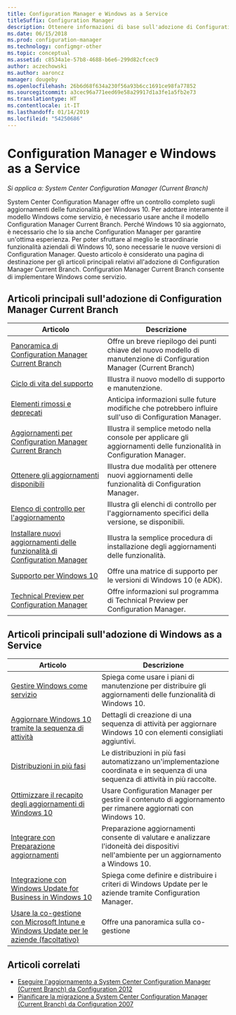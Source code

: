 ```yaml
---
title: Configuration Manager e Windows as a Service
titleSuffix: Configuration Manager
description: Ottenere informazioni di base sull'adozione di Configuration Manager Current Branch per supportare Windows come servizio.
ms.date: 06/15/2018
ms.prod: configuration-manager
ms.technology: configmgr-other
ms.topic: conceptual
ms.assetid: c8534a1e-57b8-4688-b6e6-299d82cfcec9
author: aczechowski
ms.author: aaroncz
manager: dougeby
ms.openlocfilehash: 26b6d68f634a230f56a93b6cc1691ce98fa77852
ms.sourcegitcommit: a3cec96a771eed69e58a29917d1a3fe1a5fb2e73
ms.translationtype: HT
ms.contentlocale: it-IT
ms.lasthandoff: 01/14/2019
ms.locfileid: "54250686"
---
```

# <a name="configuration-manager-and-windows-as-a-service"></a>Configuration Manager e Windows as a Service

*Si applica a: System Center Configuration Manager (Current Branch)*

System Center Configuration Manager offre un controllo completo sugli aggiornamenti delle funzionalità per Windows 10. Per adottare interamente il modello Windows come servizio, è necessario usare anche il modello Configuration Manager Current Branch. Perché Windows 10 sia aggiornato, è necessario che lo sia anche Configuration Manager per garantire un'ottima esperienza. Per poter sfruttare al meglio le straordinarie funzionalità aziendali di Windows 10, sono necessarie le nuove versioni di Configuration Manager. Questo articolo è considerato una pagina di destinazione per gli articoli principali relativi all'adozione di Configuration Manager Current Branch. Configuration Manager Current Branch consente di implementare Windows come servizio.

## <a name="key-articles-about-adopting-configuration-manager-current-branch"></a>Articoli principali sull'adozione di Configuration Manager Current Branch

| Articolo        | Descrizione          | 
| ------------- |-------------|
|[Panoramica di Configuration Manager Current Branch](/sccm/core/plan-design/changes/whats-new-incremental-versions)|Offre un breve riepilogo dei punti chiave del nuovo modello di manutenzione di Configuration Manager (Current Branch)|
|[Ciclo di vita del supporto](/sccm/core/servers/manage/current-branch-versions-supported)|Illustra il nuovo modello di supporto e manutenzione.|
|[Elementi rimossi e deprecati](/sccm//core/plan-design/changes/deprecated/removed-and-deprecated)|Anticipa informazioni sulle future modifiche che potrebbero influire sull'uso di Configuration Manager.|
|[Aggiornamenti per Configuration Manager Current Branch](/sccm/core/servers/manage/updates)|Illustra il semplice metodo nella console per applicare gli aggiornamenti delle funzionalità in Configuration Manager.|
|[Ottenere gli aggiornamenti disponibili](/sccm/core/servers/manage/install-in-console-updates#get-available-updates)|Illustra due modalità per ottenere nuovi aggiornamenti delle funzionalità di Configuration Manager.|
|[Elenco di controllo per l'aggiornamento](/sccm/core/servers/manage/install-in-console-updates#bkmk_beforeinstall)|Illustra gli elenchi di controllo per l'aggiornamento specifici della versione, se disponibili.| 
|[Installare nuovi aggiornamenti delle funzionalità di Configuration Manager](/sccm/core/servers/manage/install-in-console-updates#bkmk_install)|Illustra la semplice procedura di installazione degli aggiornamenti delle funzionalità.|
|[Supporto per Windows 10](/sccm/core/plan-design/configs/support-for-windows-10)|Offre una matrice di supporto per le versioni di Windows 10 (e ADK).|
|[Technical Preview per Configuration Manager](/sccm/core/get-started/technical-preview)|Offre informazioni sul programma di Technical Preview per Configuration Manager.|


## <a name="key-articles-about-adopting-windows-as-a-service"></a>Articoli principali sull'adozione di Windows as a Service

| Articolo        | Descrizione          | 
| ------------- |-------------|
|[Gestire Windows come servizio](/sccm/osd/deploy-use/manage-windows-as-a-service)|Spiega come usare i piani di manutenzione per distribuire gli aggiornamenti delle funzionalità di Windows 10.|
|[Aggiornare Windows 10 tramite la sequenza di attività](/sccm/osd/deploy-use/create-a-task-sequence-to-upgrade-an-operating-system)|Dettagli di creazione di una sequenza di attività per aggiornare Windows 10 con elementi consigliati aggiuntivi.|
|[Distribuzioni in più fasi](/sccm/osd/deploy-use/create-phased-deployment-for-task-sequence)|Le distribuzioni in più fasi automatizzano un'implementazione coordinata e in sequenza di una sequenza di attività in più raccolte.|  
|[Ottimizzare il recapito degli aggiornamenti di Windows 10](/sccm/sum/deploy-use/optimize-windows-10-update-delivery)|Usare Configuration Manager per gestire il contenuto di aggiornamento per rimanere aggiornati con Windows 10.|
|[Integrare con Preparazione aggiornamenti](/sccm/core/clients/manage/upgrade/upgrade-analytics)|Preparazione aggiornamenti consente di valutare e analizzare l'idoneità dei dispositivi nell'ambiente per un aggiornamento a Windows 10.| 
|[Integrazione con Windows Update for Business in Windows 10](/sccm/sum/deploy-use/integrate-windows-update-for-business-windows-10)|Spiega come definire e distribuire i criteri di Windows Update per le aziende tramite Configuration Manager.|
|[Usare la co-gestione con Microsoft Intune e Windows Update per le aziende (facoltativo)](/sccm/comanage/overview)|Offre una panoramica sulla co-gestione| 


## <a name="related-articles"></a>Articoli correlati

- [Eseguire l'aggiornamento a System Center Configuration Manager (Current Branch) da Configuration 2012](/sccm/core/servers/deploy/install/upgrade-to-configuration-manager)
- [Pianificare la migrazione a System Center Configuration Manager (Current Branch) da Configuration 2007](/sccm/core/migration/planning-for-migration)